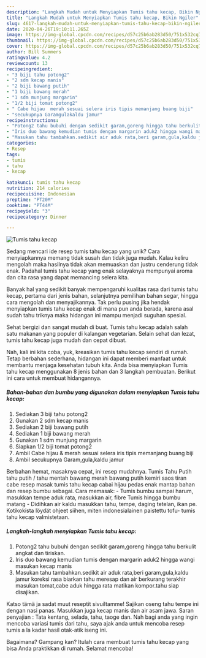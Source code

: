 ```yaml
---
description: "Langkah Mudah untuk Menyiapkan Tumis tahu kecap, Bikin Ngiler"
title: "Langkah Mudah untuk Menyiapkan Tumis tahu kecap, Bikin Ngiler"
slug: 4617-langkah-mudah-untuk-menyiapkan-tumis-tahu-kecap-bikin-ngiler
date: 2020-04-26T19:10:11.265Z
image: https://img-global.cpcdn.com/recipes/d57c25b6ab283d50/751x532cq70/tumis-tahu-kecap-foto-resep-utama.jpg
thumbnail: https://img-global.cpcdn.com/recipes/d57c25b6ab283d50/751x532cq70/tumis-tahu-kecap-foto-resep-utama.jpg
cover: https://img-global.cpcdn.com/recipes/d57c25b6ab283d50/751x532cq70/tumis-tahu-kecap-foto-resep-utama.jpg
author: Bill Summers
ratingvalue: 4.2
reviewcount: 13
recipeingredient:
- "3 biji tahu potong2"
- "2 sdm kecap manis"
- "2 biji bawang putih"
- "1 biji bawang merah"
- "1 sdm munjung margarin"
- "1/2 biji tomat potong2"
- " Cabe hijau  merah sesuai selera iris tipis memanjang buang biji"
- "secukupnya Garamgulakaldu jamur"
recipeinstructions:
- "Potong2 tahu bubuhi dengan sedikit garam,goreng hingga tahu berkulit angkat dan tiriskan."
- "Iris duo bawang kemudian tumis dengan margarin aduk2 hingga wangi masukan kecap manis"
- "Masukan tahu tambahkan.sedikit air aduk rata,beri garam,gula,kaldu jamur koreksi rasa biarkan tahu meresap dan air berkurang terakhir masukan tomat,cabe aduk hingga rata matikan kompor.tahu siap disajikan."
categories:
- Resep
tags:
- tumis
- tahu
- kecap

katakunci: tumis tahu kecap 
nutrition: 214 calories
recipecuisine: Indonesian
preptime: "PT20M"
cooktime: "PT44M"
recipeyield: "3"
recipecategory: Dinner

---
```



![Tumis tahu kecap](https://img-global.cpcdn.com/recipes/d57c25b6ab283d50/751x532cq70/tumis-tahu-kecap-foto-resep-utama.jpg)

Sedang mencari ide resep tumis tahu kecap yang unik? Cara menyiapkannya memang tidak susah dan tidak juga mudah. Kalau keliru mengolah maka hasilnya tidak akan memuaskan dan justru cenderung tidak enak. Padahal tumis tahu kecap yang enak selayaknya mempunyai aroma dan cita rasa yang dapat memancing selera kita.

Banyak hal yang sedikit banyak mempengaruhi kualitas rasa dari tumis tahu kecap, pertama dari jenis bahan, selanjutnya pemilihan bahan segar, hingga cara mengolah dan menyajikannya. Tak perlu pusing jika hendak menyiapkan tumis tahu kecap enak di mana pun anda berada, karena asal sudah tahu triknya maka hidangan ini mampu menjadi suguhan spesial.

Sehat bergizi dan sangat mudah di buat. Tumis tahu kecap adalah salah satu makanan yang populer di kalangan vegetarian. Selain sehat dan lezat, tumis tahu kecap juga mudah dan cepat dibuat.


Nah, kali ini kita coba, yuk, kreasikan tumis tahu kecap sendiri di rumah. Tetap berbahan sederhana, hidangan ini dapat memberi manfaat untuk membantu menjaga kesehatan tubuh kita. Anda bisa menyiapkan Tumis tahu kecap menggunakan 8 jenis bahan dan 3 langkah pembuatan. Berikut ini cara untuk membuat hidangannya.

<!--inarticleads1-->

##### Bahan-bahan dan bumbu yang digunakan dalam menyiapkan Tumis tahu kecap:

1. Sediakan 3 biji tahu potong2
1. Gunakan 2 sdm kecap manis
1. Sediakan 2 biji bawang putih
1. Sediakan 1 biji bawang merah
1. Gunakan 1 sdm munjung margarin
1. Siapkan 1/2 biji tomat potong2
1. Ambil  Cabe hijau &amp; merah sesuai selera iris tipis memanjang buang biji
1. Ambil secukupnya Garam,gula,kaldu jamur


Berbahan hemat, masaknya cepat, ini resep mudahnya. Tumis Tahu Putih tahu putih / tahu mentah bawang merah bawang putih kemiri saos tiran cabe resep masak tumis tahu kecap cabai hijau pedas enak mantap bahan dan resep bumbu sebagai. Cara memasak: - Tumis bumbu sampai harum, masukkan tempe aduk rata, masukkan air, fibre Tumis hingga bumbu matang - Didihkan air kaldu masukkan tahu, tempe, daging tetelan, ikan pe. Kotikokista löydät ohjeet siihen, miten indonesialainen paistettu tofu- tumis tahu kecap valmistetaan. 

<!--inarticleads2-->

##### Langkah-langkah menyiapkan Tumis tahu kecap:

1. Potong2 tahu bubuhi dengan sedikit garam,goreng hingga tahu berkulit angkat dan tiriskan.
1. Iris duo bawang kemudian tumis dengan margarin aduk2 hingga wangi masukan kecap manis
1. Masukan tahu tambahkan.sedikit air aduk rata,beri garam,gula,kaldu jamur koreksi rasa biarkan tahu meresap dan air berkurang terakhir masukan tomat,cabe aduk hingga rata matikan kompor.tahu siap disajikan.


Katso tämä ja sadat muut reseptit sivuiltamme! Sajikan oseng tahu tempe ini dengan nasi panas. Masukkan juga kecap manis dan air asam jawa. Saran penyajian : Tata kentang, selada, tahu, taoge dan. Nah bagi anda yang ingin mencoba variasi tumis dari tahu, saya ajak anda untuk mencoba resep tumis a la kadar hasil otak-atik iseng ini. 

Bagaimana? Gampang kan? Itulah cara membuat tumis tahu kecap yang bisa Anda praktikkan di rumah. Selamat mencoba!
